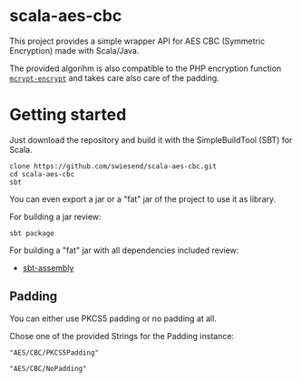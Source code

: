 scala-aes-cbc
=============

This project provides a simple wrapper API for AES CBC (Symmetric Encryption) made with Scala/Java.

The provided algorihm is also compatible to the PHP encryption function [`mcrypt-encrypt`](http://php.net/manual/de/function.mcrypt-encrypt.php) and takes care also care of the padding.

# Getting started

Just download the repository and build it with the SimpleBuildTool (SBT) for Scala.

    clone https://github.com/swiesend/scala-aes-cbc.git
    cd scala-aes-cbc
    sbt

You can even export a jar or a "fat" jar of the project to use it as library.

For building a jar review:

    sbt package
    
For building a "fat" jar with all dependencies included review:

* [sbt-assembly](https://github.com/sbt/sbt-assembly)

## Padding

You can either use PKCS5 padding or no padding at all.

Chose one of the provided Strings for the Padding instance:

    "AES/CBC/PKCS5Padding"
    
    "AES/CBC/NoPadding"
